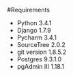 #Requirements

* Python 3.4.1
* Django 1.7.9
* Pycharm 3.4.1
* SourceTree 2.0.2
* git version 1.8.5.2
* Postgres 9.3.1.0
* pgAdmin III 1.18.1







